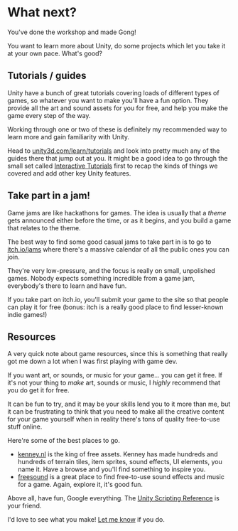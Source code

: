 # What next?

You've done the workshop and made Gong!

You want to learn more about Unity, do some projects which let you take it at your own pace.
What's good?

## Tutorials / guides

Unity have a bunch of great tutorials covering loads of different types of games, so whatever you want to make you'll have a fun option.
They provide all the art and sound assets for you for free, and help you make the game every step of the way.

Working through one or two of these is definitely my recommended way to learn more and gain familiarity with Unity.

Head to [unity3d.com/learn/tutorials](https://unity3d.com/learn/tutorials) and look into pretty much any of the guides there that jump out at you.
It might be a good idea to go through the small set called [Interactive Tutorials](https://unity3d.com/learn/tutorials/s/interactive-tutorials) first to recap the kinds of things we covered and add other key Unity features.

## Take part in a jam!

Game jams are like hackathons for games.
The idea is usually that a _theme_ gets announced either before the time, or as it begins, and you build a game that relates to the theme.

The best way to find some good casual jams to take part in is to go to [itch.io/jams](https://itch.io/jams) where there's a massive calendar of all the public ones you can join.

They're very low-pressure, and the focus is really on small, unpolished games.
Nobody expects something incredible from a game jam, everybody's there to learn and have fun.

If you take part on itch.io, you'll submit your game to the site so that people can play it for free (bonus: itch is a really good place to find lesser-known indie games!)

## Resources

A very quick note about game resources, since this is something that really got me down a lot when I was first playing with game dev.

If you want art, or sounds, or music for your game... you can get it free.
If it's not your thing to _make_ art, sounds or music, I _highly_ recommend that you do get it for free.

It can be fun to try, and it may be your skills lend you to it more than me, but it can be frustrating to think that you need to make all the creative content for your game yourself when in reality there's tons of quality free-to-use stuff online.

Here're some of the best places to go.

* [kenney.nl](http://kenney.nl/assets) is the king of free assets. Kenney has made hundreds and hundreds of terrain tiles, item sprites, sound effects, UI elements, you name it. Have a browse and you'll find something to inspire you.
* [freesound](https://freesound.org/) is a great place to find free-to-use sound effects and music for a game. Again, explore it, it's good fun.

Above all, have fun, Google everything. The [Unity Scripting Reference](https://docs.unity3d.com/ScriptReference/) is your friend.

I'd love to see what you make! [Let me know](https://github.com/unwitting/unity-workshop/blob/master/contact_jack.md) if you do.
